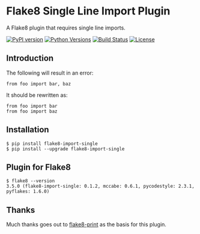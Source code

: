 # Flake8 Single Line Import Plugin

A Flake8 plugin that requires single line imports.

[![PyPI version](https://img.shields.io/pypi/v/flake8-import-single.svg)]( https://pypi.org/project/flake8-import-single)
[![Python Versions](https://img.shields.io/pypi/pyversions/flake8-import-single.svg)](https://pypi.org/project/flake8-import-single)
[![Build Status](https://img.shields.io/circleci/project/github/awiddersheim/flake8-import-single/master.svg)](https://circleci.com/gh/awiddersheim/flake8-import-single)
[![License](https://img.shields.io/pypi/l/flake8-import-single.svg)](https://github.com/awiddersheim/flake8-import-single/blob/master/LICENSE)

## Introduction

The following will result in an error:

```
from foo import bar, baz
```

It should be rewritten as:

```
from foo import bar
from foo import baz
```

## Installation

```
$ pip install flake8-import-single
$ pip install --upgrade flake8-import-single
```

## Plugin for Flake8

```
$ flake8 --version
3.5.0 (flake8-import-single: 0.1.2, mccabe: 0.6.1, pycodestyle: 2.3.1, pyflakes: 1.6.0)
```

## Thanks

Much thanks goes out to [flake8-print][flake8-print] as the basis for
this plugin.

[flake8-print]: https://github.com/JBKahn/flake8-print
